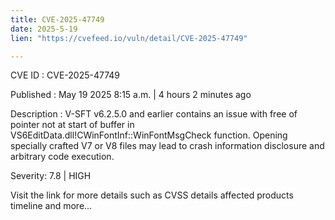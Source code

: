 ```yaml
---
title: CVE-2025-47749
date: 2025-5-19
lien: "https://cvefeed.io/vuln/detail/CVE-2025-47749"

---
```


CVE ID : CVE-2025-47749

Published :  May 19
2025
8:15 a.m. | 4 hours
2 minutes ago

Description : V-SFT v6.2.5.0 and earlier contains an issue with free of pointer not at start of buffer in VS6EditData.dll!CWinFontInf::WinFontMsgCheck function. Opening specially crafted V7 or V8 files may lead to crash
information disclosure
and arbitrary code execution.

Severity: 7.8 | HIGH

Visit the link for more details
such as CVSS details
affected products
timeline
and more...
